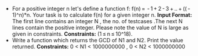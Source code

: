 - For a positive integer n let's define a function f: f(n) =  - 1 + 2 - 3 + .. + (( - 1)^n)*n.
  Your task is to calculate f(n) for a given integer n.
  **Input Format:** The first line contains an integer N , the no. of testcases .The next N lines contain the positive integer. Please note the value of N is large as given in constraints.
  **Constraints:** (1 ≤ n ≤ 10^18).
- Write a function which returns the GCD of N1 and N2. Print the value returned.
**Constraints:** 0 < N1 < 1000000000 , 0 < N2 < 1000000000
